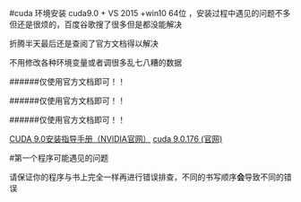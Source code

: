 #cuda 环境安装
 cuda9.0 + VS 2015 +win10 64位 ，安装过程中遇见的问题不多但还是很烦的，百度谷歌搜了很多但是都没能解决

折腾半天最后还是查阅了官方文档得以解决

不用修改各种环境变量或者调很多乱七八糟的数据

######仅使用官方文档即可！！

######仅使用官方文档即可！！

######仅使用官方文档即可！！

[CUDA 9.0安装指导手册（NVIDIA官网）](http://docs.nvidia.com/cuda/cuda-installation-guide-microsoft-windows/index.html#compiling-cuda-programs)
[cuda 9.0.176 (官网)](https://developer.nvidia.com/cuda-toolkit/whatsnew)

#第一个程序可能遇见的问题

请保证你的程序与书上完全一样再进行错误排查，不同的书写顺序**会**导致不同的错误
